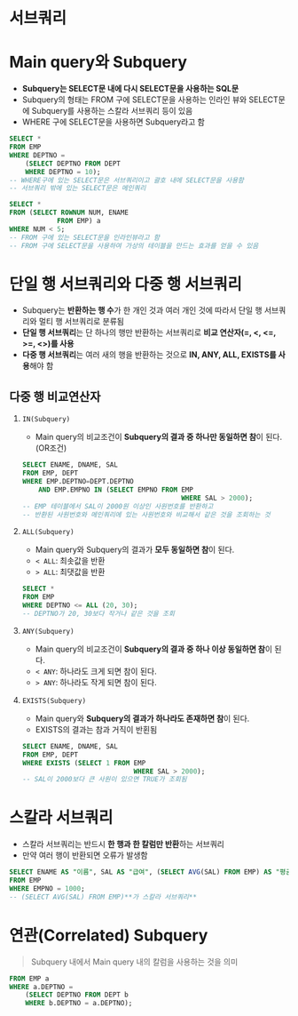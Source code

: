 # 서브쿼리

# Main query와 Subquery

- **Subquery는 SELECT문 내에 다시 SELECT문을 사용하는 SQL문**
- Subquery의 형태는 FROM 구에 SELECT문을 사용하는 인라인 뷰와 SELECT문에 Subquery를 사용하는 스칼라 서브쿼리 등이 있음
- WHERE 구에 SELECT문을 사용하면 Subquery라고 함

```sql
SELECT *
FROM EMP
WHERE DEPTNO = 
	(SELECT DEPTNO FROM DEPT
	WHERE DEPTNO = 10);
-- WHERE구에 있는 SELECT문은 서브쿼리이고 괄호 내에 SELECT문을 사용함
-- 서브쿼리 밖에 있는 SELECT문은 메인쿼리
```

```sql
SELECT *
FROM (SELECT ROWNUM NUM, ENAME
			FROM EMP) a
WHERE NUM < 5;
-- FROM 구에 있는 SELECT문을 인라인뷰라고 함
-- FROM 구에 SELECT문을 사용하여 가상의 테이블을 만드는 효과를 얻을 수 있음
```

# 단일 행 서브쿼리와 다중 행 서브쿼리

- Subquery는 **반환하는 행 수**가 한 개인 것과 여러 개인 것에 따라서 단일 행 서브쿼리와 멀티 행 서브쿼리로 분류됨
- **단일 행 서브쿼리**는 단 하나의 행만 반환하는 서브쿼리로 **비교 연산자(=, <, <=, >=, <>)를 사용**
- **다중 행 서브쿼리**는 여러 새의 행을 반환하는 것으로 **IN, ANY, ALL, EXISTS를 사용**해야 함

## 다중 행 비교연산자

1. `IN(Subquery)`
    - Main query의 비교조건이 **Subquery의 결과 중 하나만 동일하면 참**이 된다.(OR조건)

    ```sql
    SELECT ENAME, DNAME, SAL
    FROM EMP, DEPT
    WHERE EMP.DEPTNO=DEPT.DEPTNO
    	AND EMP.EMPNO IN (SELECT EMPNO FROM EMP
    										WHERE SAL > 2000);
    -- EMP 테이블에서 SAL이 2000원 이상인 사원번호를 반환하고 
    -- 반환된 사원번호와 메인쿼리에 있는 사원번호와 비교해서 같은 것을 조회하는 것
    ```

2. `ALL(Subquery)`
    - Main query와 Subquery의 결과가 **모두 동일하면 참**이 된다.
    - `< ALL`: 최솟값을 반환
    - `> ALL`: 최댓값을 반환

    ```sql
    SELECT *
    FROM EMP
    WHERE DEPTNO <= ALL (20, 30);
    -- DEPTNO가 20, 30보다 작거나 같은 것을 조회
    ```

3. `ANY(Subquery)`
    - Main query의 비교조건이 **Subquery의 결과 중 하나 이상 동일하면 참**이 된다.
    - `< ANY`: 하나라도 크게 되면 참이 된다.
    - `> ANY`: 하나라도 작게 되면 참이 된다.
4. `EXISTS(Subquery)`
    - Main query와 **Subquery의 결과가 하나라도 존재하면 참**이 된다.
    - EXISTS의 결과는 참과 거직이 반횐됨

    ```sql
    SELECT ENAME, DNAME, SAL
    FROM EMP, DEPT
    WHERE EXISTS (SELECT 1 FROM EMP
    							WHERE SAL > 2000);
    -- SAL이 2000보다 큰 사원이 있으면 TRUE가 조회됨
    ```

# 스칼라 서브쿼리

- 스칼라 서브쿼리는 반드시 **한 행과 한 칼럼만 반환**하는 서브쿼리
- 만약 여러 행이 반환되면 오류가 발생함

```sql
SELECT ENAME AS "이름", SAL AS "급여", (SELECT AVG(SAL) FROM EMP) AS "평균급여"
FROM EMP
WHERE EMPNO = 1000;
-- (SELECT AVG(SAL) FROM EMP)**가 스칼라 서브쿼리**
```

# 연관(Correlated) Subquery

> Subquery 내에서 Main query 내의 칼럼을 사용하는 것을 의미

```sql
FROM EMP a
WHERE a.DEPTNO = 
	(SELECT DEPTNO FROM DEPT b
	WHERE b.DEPTNO = a.DEPTNO);
```
